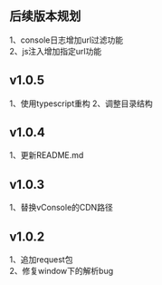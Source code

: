 ## 后续版本规划
1、console日志增加url过滤功能  
2、js注入增加指定url功能  

## v1.0.5
1、使用typescript重构
2、调整目录结构

## v1.0.4
1、更新README.md

## v1.0.3
1、替换vConsole的CDN路径

## v1.0.2
1、追加request包  
2、修复window下的解析bug
